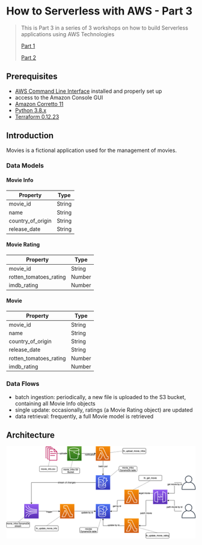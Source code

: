 # How to Serverless with AWS - Part 3

> This is Part 3 in a series of 3 workshops on how to build Serverless applications using AWS Technologies
>
> [Part 1](https://github.com/MihaiBogdanEugen/how-to-serverless-with-aws-part1)
>
> [Part 2](https://github.com/MihaiBogdanEugen/how-to-serverless-with-aws-part2)

## Prerequisites
- [AWS Command Line Interface](https://aws.amazon.com/cli/) installed and properly set up
- access to the Amazon Console GUI
- [Amazon Corretto 11](https://docs.aws.amazon.com/corretto/latest/corretto-11-ug/what-is-corretto-11.html)
- [Python 3.8.x](https://www.python.org/) 
- [Terraform 0.12.23](https://www.terraform.io/)

## Introduction

Movies is a fictional application used for the management of movies.

### Data Models

#### Movie Info

| Property          | Type   |
|-------------------|--------|
| movie_id          | String |
| name              | String |
| country_of_origin | String |
| release_date      | String |

#### Movie Rating

| Property               | Type   |
|------------------------|--------|
| movie_id               | String |
| rotten_tomatoes_rating | Number |
| imdb_rating            | Number |

#### Movie

| Property               | Type   |
|------------------------|--------|
| movie_id               | String |
| name                   | String |
| country_of_origin      | String |
| release_date           | String |
| rotten_tomatoes_rating | Number |
| imdb_rating            | Number |

### Data Flows
- batch ingestion: periodically, a new file is uploaded to the S3 bucket, containing all Movie Info objects
- single update: occasionally, ratings (a Movie Rating object) are updated
- data retrieval: frequently, a full Movie model is retrieved  

## Architecture

![Movies Architecture](https://raw.githubusercontent.com/MihaiBogdanEugen/how-to-serverless-with-aws-part3/master/new-movies-architecture.png)